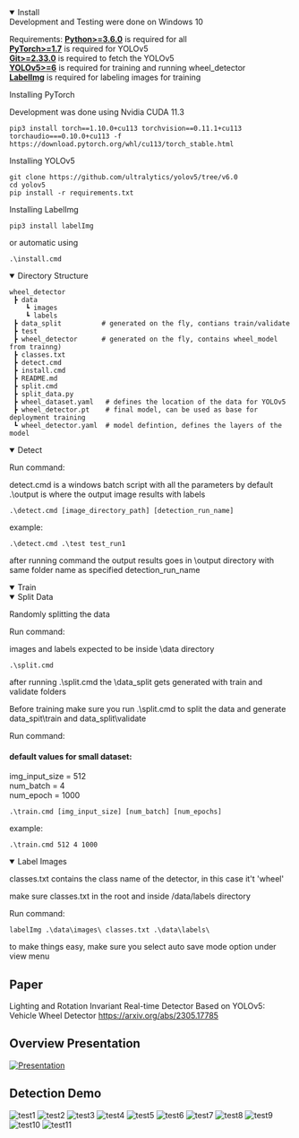 

<details open>
<summary>Install</summary>
Development and Testing were done on Windows 10

Requirements:
[**Python>=3.6.0**](https://www.python.org/) is required for all \
[**PyTorch>=1.7**](https://pytorch.org/get-started/locally/) is required for YOLOv5 \
[**Git>=2.33.0**](https://www.python.org/) is required to fetch the YOLOv5 \
[**YOLOv5>=6**](https://github.com/ultralytics/yolov5/tree/v6.0) is required for training and running wheel_detector\
[**LabelImg**](https://github.com/tzutalin/labelImg) is required for labeling images for training

Installing PyTorch

Development was done using Nvidia CUDA 11.3

```
pip3 install torch==1.10.0+cu113 torchvision==0.11.1+cu113 torchaudio===0.10.0+cu113 -f https://download.pytorch.org/whl/cu113/torch_stable.html
```

Installing YOLOv5
```
git clone https://github.com/ultralytics/yolov5/tree/v6.0
cd yolov5
pip install -r requirements.txt
```
Installing LabelImg

```
pip3 install labelImg
```
or automatic using

```
.\install.cmd
```
</details>

<details open>
<summary>Directory Structure</summary>

```
wheel_detector
 ┣ data
    ┗ images
    ┗ labels
 ┣ data_split          # generated on the fly, contians train/validate
 ┣ test
 ┣ wheel_detector      # generated on the fly, contains wheel_model from trainng)
 ┣ classes.txt
 ┣ detect.cmd
 ┣ install.cmd
 ┣ README.md
 ┣ split.cmd
 ┣ split_data.py
 ┣ wheel_dataset.yaml   # defines the location of the data for YOLOv5
 ┣ wheel_detector.pt    # final model, can be used as base for deployment training
 ┗ wheel_detector.yaml  # model defintion, defines the layers of the model
```
</details>


<details open>
<summary>Detect</summary>

Run command:

detect.cmd is a windows batch script with all the parameters
by default .\output is where the output image results with labels 

```
.\detect.cmd [image_directory_path] [detection_run_name]
```

example: 

```
.\detect.cmd .\test test_run1
```

after running command the output results goes in \output directory with same folder name as specified detection_run_name

</details>

<details open>


<details open>
<summary>Split Data</summary>

Randomly splitting the data

Run command:

images and labels expected to be inside \data directory
```
.\split.cmd
```

after running .\split.cmd the \data_split gets generated with train and validate folders

</details>

<summary>Train</summary>
Before training make sure you run .\split.cmd to split the data 
and generate data_spit\train and data_split\validate

Run command:

#### default values for small dataset:
img_input_size = 512  \
num_batch = 4 \
num_epoch = 1000 

```
.\train.cmd [img_input_size] [num_batch] [num_epochs]
```

example:
```
.\train.cmd 512 4 1000
```
</details>

<details open>
<summary>Label Images</summary>

classes.txt contains the class name of the detector, in this case it't 'wheel'

make sure classes.txt in the root and inside /data/labels directory 

Run command:

```
labelImg .\data\images\ classes.txt .\data\labels\
```

to make things easy, make sure you select auto save mode option under view menu

</details>

## Paper
Lighting and Rotation Invariant Real-time Detector 
Based on YOLOv5: Vehicle Wheel Detector 
https://arxiv.org/abs/2305.17785

## Overview Presentation

[![Presentation](https://img.youtube.com/vi/9dNJMt7Opuo/0.jpg)](https://www.youtube.com/watch?v=9dNJMt7Opuo&t=3s)

## Detection Demo
![test1](demo/test1.jpg)
![test2](demo/test2.jpg)
![test3](demo/test3.jpg)
![test4](demo/test4.jpg)
![test5](demo/test5.jpg)
![test6](demo/test6.jpg)
![test7](demo/test7.jpg)
![test8](demo/test8.jpg)
![test9](demo/test9.jpg)
![test10](demo/test10.jpg)
![test11](demo/test11.jpg)

